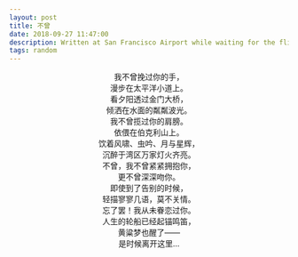 ```yaml
---
layout: post
title: 不曾
date: 2018-09-27 11:47:00
description: Written at San Francisco Airport while waiting for the flight, about to leave there after a short visit.
tags: random
---
```


<center> 我不曾挽过你的手，</center>
<center> 漫步在太平洋小道上。</center>
<center> 看夕阳透过金门大桥，</center>
<center> 倾洒在水面的粼粼波光。</center>

<center>  </center>
<center> 我不曾揽过你的肩膀。</center>
<center> 依偎在伯克利山上。</center>
<center> 饮着风啸、虫吟、月与星辉，</center>
<center> 沉醉于湾区万家灯火齐亮。</center>

<center>  </center>
<center> 不曾，我不曾紧紧拥抱你，</center>
<center> 更不曾深深吻你。</center>
<center> 即使到了告别的时候，</center>
<center> 轻描寥寥几语，莫不关情。</center>

<center>  </center>
<center> 忘了罢！我从未眷恋过你。</center>
<center> 人生的轮船已经起锚鸣笛，</center>
<center> 黄粱梦也醒了——</center>
<center> 是时候离开这里...</center>